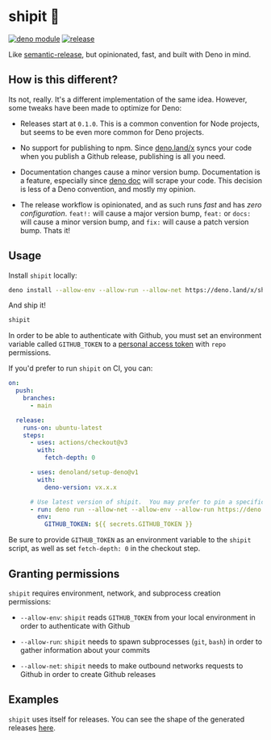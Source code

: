 # shipit :canoe:

[![deno module](https://shield.deno.dev/x/shipit)](https://deno.land/x/shipit)
[![release](https://github.com/justinawrey/shipit/actions/workflows/release.yml/badge.svg)](https://github.com/justinawrey/shipit/actions/workflows/release.yml)

Like [semantic-release](https://github.com/semantic-release/semantic-release),
but opinionated, fast, and built with Deno in mind.

## How is this different?

Its not, really. It's a different implementation of the same idea. However, some
tweaks have been made to optimize for Deno:

- Releases start at `0.1.0`. This is a common convention for Node projects, but
  seems to be even more common for Deno projects.

- No support for publishing to npm. Since [deno.land/x](https://deno.land/x)
  syncs your code when you publish a Github release, publishing is all you need.

- Documentation changes cause a minor version bump. Documentation is a feature,
  especially since [deno doc](https://doc.deno.land) will scrape your code. This
  decision is less of a Deno convention, and mostly my opinion.

- The release workflow is opinionated, and as such runs _fast_ and has _zero
  configuration_. `feat!:` will cause a major version bump, `feat:` or `docs:`
  will cause a minor version bump, and `fix:` will cause a patch version bump.
  Thats it!

## Usage

Install `shipit` locally:

```sh
deno install --allow-env --allow-run --allow-net https://deno.land/x/shipit/shipit.ts
```

And ship it!

```sh
shipit
```

In order to be able to authenticate with Github, you must set an environment
variable called `GITHUB_TOKEN` to a
[personal access token](https://docs.github.com/en/authentication/keeping-your-account-and-data-secure/creating-a-personal-access-token)
with `repo` permissions.

If you'd prefer to run `shipit` on CI, you can:

```yaml
on:
  push:
    branches:
      - main

  release:
    runs-on: ubuntu-latest
    steps:
      - uses: actions/checkout@v3
        with:
          fetch-depth: 0

      - uses: denoland/setup-deno@v1
        with:
          deno-version: vx.x.x

      # Use latest version of shipit.  You may prefer to pin a specific version.
      - run: deno run --allow-net --allow-env --allow-run https://deno.land/x/shipit/shipit.ts
        env:
          GITHUB_TOKEN: ${{ secrets.GITHUB_TOKEN }}
```

Be sure to provide `GITHUB_TOKEN` as an environment variable to the `shipit`
script, as well as set `fetch-depth: 0` in the checkout step.

## Granting permissions

`shipit` requires environment, network, and subprocess creation permissions:

- `--allow-env`: `shipit` reads `GITHUB_TOKEN` from your local environment in
  order to authenticate with Github
- `--allow-run`: `shipit` needs to spawn subprocesses (`git`, `bash`) in order
  to gather information about your commits

- `--allow-net`: `shipit` needs to make outbound networks requests to Github in
  order to create Github releases

## Examples

`shipit` uses itself for releases. You can see the shape of the generated
releases [here](https://github.com/justinawrey/shipit/releases).
